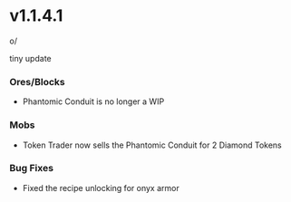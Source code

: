 # v1.1.4.1

o/&#x20;

tiny update

### **Ores/Blocks**

* Phantomic Conduit is no longer a WIP

### **Mobs**

* Token Trader now sells the Phantomic Conduit for 2 Diamond Tokens

### **Bug Fixes**

* Fixed the recipe unlocking for onyx armor
